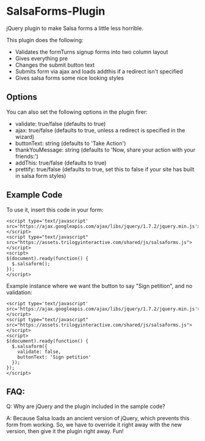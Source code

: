 SalsaForms-Plugin
=================

jQuery plugin to make Salsa forms a little less horrible.

This plugin does the following:
* Validates the formTurns signup forms into two column layout
* Gives everything pre
* Changes the submit button text
* Submits form via ajax and loads addthis if a redirect isn't specified
* Gives salsa forms some nice looking styles

Options
-------

You can also set the following options in the plugin firer:
* validate: true/false (defaults to true)
* ajax: true/false (defaults to true, unless a redirect is specified in the wizard)
* buttonText: string (defaults to 'Take Action')
* thankYouMessage: string (defaults to 'Now, share your action with your friends:')
* addThis: true/false (defaults to true)
* prettify: true/false (defaults to true, set this to false if your site has built in salsa form styles)

Example Code
------------

To use it, insert this code in your form:

    <script type='text/javascript' src='https://ajax.googleapis.com/ajax/libs/jquery/1.7.2/jquery.min.js'></script>
    <script type="text/javascript" src="https://assets.trilogyinteractive.com/shared/js/salsaforms.js"></script>
    <script>
    $(document).ready(function() {
      $.salsaform();
    });
    </script>

Example instance where we want the button to say "Sign petition", and no validation:

    <script type='text/javascript' src='https://ajax.googleapis.com/ajax/libs/jquery/1.7.2/jquery.min.js'></script>
    <script type="text/javascript" src="https://assets.trilogyinteractive.com/shared/js/salsaforms.js"></script>
    <script>
    $(document).ready(function() {
      $.salsaform({
        validate: false,
        buttonText: 'Sign petition'
      });
    });
    </script>

FAQ:
----

Q: Why are jQuery and the plugin included in the sample code?

A: Because Salsa loads an ancient version of jQuery, which prevents this form from working. So, we have to override it right away with the new version, then give it the plugin right away. Fun!